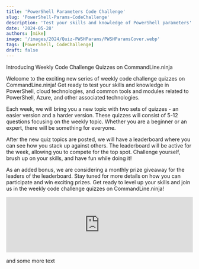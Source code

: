 ```yaml
---
title: 'PowerShell Parameters Code Challenge'
slug: 'PowerShell-Params-CodeChallenge'
description: 'Test your skills and knowledge of PowerShell parameters'
date: '2024-05-28'
authors: [mike]
image: '/images/2024/Quiz-PWSHParams/PWSHParamsCover.webp'
tags: [PowerShell, CodeChallenge]
draft: false
---
```



Introducing Weekly Code Challenge Quizzes on CommandLine.ninja

Welcome to the exciting new series of weekly code challenge quizzes on CommandLine.ninja! Get ready to test your skills and knowledge in PowerShell, cloud technologies, and common tools and modules related to PowerShell, Azure, and other associated technologies.

Each week, we will bring you a new topic with two sets of quizzes - an easier version and a harder version. These quizzes will consist of 5-12 questions focusing on the weekly topic. Whether you are a beginner or an expert, there will be something for everyone.

After the new quiz topics are posted, we will have a leaderboard where you can see how you stack up against others. The leaderboard will be active for the week, allowing you to compete for the top spot. Challenge yourself, brush up on your skills, and have fun while doing it!

As an added bonus, we are considering a monthly prize giveaway for the leaders of the leaderboard. Stay tuned for more details on how you can participate and win exciting prizes. Get ready to level up your skills and join us in the weekly code challenge quizzes on CommandLine.ninja!



<script src="https://meiro-prod.fra1.digitaloceanspaces.com/iframeResizer.min.js"></script>
<iframe class="reframe-off" id="meiro_8081374" src="https://go.meiro.cc/8081374" width="100%" frameborder="0"></iframe>
<script>
  iFrameResize({
    checkOrigin: false,
    heightCalculationMethod: 'grow',
  }, '#meiro_8081374');
</script>


<!-- <iframe id="meiro_8081374" src="https://go.meiro.cc/8081374" width="100%" frameborder="0" scrolling="no"></iframe>

<script>
  const iframe = document.getElementById('meiro_8081374');

  function adjustIframeHeight() {
    iframe.style.height = iframe.contentWindow.document.body.scrollHeight + 'px';
  }

  iframe.onload = adjustIframeHeight;
</script> -->



and some more text